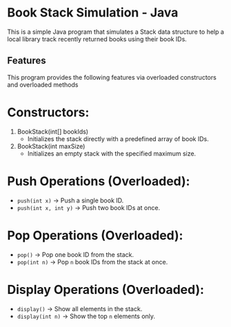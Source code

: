#  Book Stack Simulation - Java

This is a simple Java program that simulates a Stack data structure to help a local library track recently returned books using their book IDs.

##  Features

This program provides the following features via overloaded constructors and overloaded methods

#  Constructors:
1. BookStack(int[] bookIds) 
   - Initializes the stack directly with a predefined array of book IDs.
2. BookStack(int maxSize) 
   - Initializes an empty stack with the specified maximum size.


# Push Operations (Overloaded):
- `push(int x)` → Push a single book ID.
- `push(int x, int y)` → Push two book IDs at once.



# Pop Operations (Overloaded):
- `pop()` → Pop one book ID from the stack.
- `pop(int n)` → Pop `n` book IDs from the stack at once.



# Display Operations (Overloaded):
- `display()` → Show all elements in the stack.
- `display(int n)` → Show the top `n` elements only.



